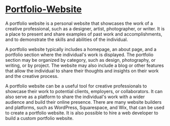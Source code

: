 # [Portfolio-Website](https://musharafali07.github.io/Portfolio-Website/)
A portfolio website is a personal website that showcases the work of a creative professional, such as a designer, artist, photographer, or writer. It is a place to present and share examples of past work and accomplishments, and to demonstrate the skills and abilities of the individual.

A portfolio website typically includes a homepage, an about page, and a portfolio section where the individual's work is displayed. The portfolio section may be organized by category, such as design, photography, or writing, or by project. The website may also include a blog or other features that allow the individual to share their thoughts and insights on their work and the creative process.

A portfolio website can be a useful tool for creative professionals to showcase their work to potential clients, employers, or collaborators. It can also serve as a platform to share the individual's work with a wider audience and build their online presence. There are many website builders and platforms, such as WordPress, Squarespace, and Wix, that can be used to create a portfolio website. It is also possible to hire a web developer to build a custom portfolio website.

